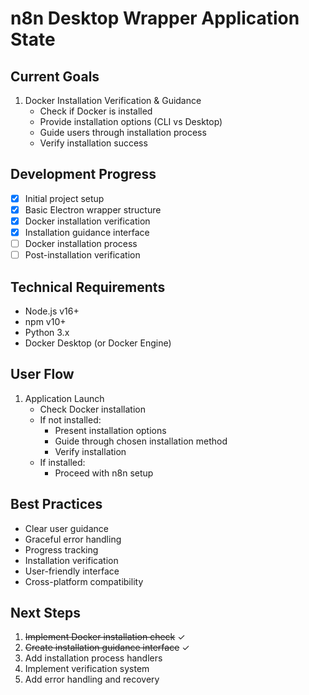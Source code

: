 # n8n Desktop Wrapper Application State

## Current Goals
1. Docker Installation Verification & Guidance
   - Check if Docker is installed
   - Provide installation options (CLI vs Desktop)
   - Guide users through installation process
   - Verify installation success

## Development Progress
- [x] Initial project setup
- [x] Basic Electron wrapper structure
- [x] Docker installation verification
- [x] Installation guidance interface
- [ ] Docker installation process
- [ ] Post-installation verification

## Technical Requirements
- Node.js v16+
- npm v10+
- Python 3.x
- Docker Desktop (or Docker Engine)

## User Flow
1. Application Launch
   - Check Docker installation
   - If not installed:
     - Present installation options
     - Guide through chosen installation method
     - Verify installation
   - If installed:
     - Proceed with n8n setup

## Best Practices
- Clear user guidance
- Graceful error handling
- Progress tracking
- Installation verification
- User-friendly interface
- Cross-platform compatibility

## Next Steps
1. ~~Implement Docker installation check~~ ✓
2. ~~Create installation guidance interface~~ ✓
3. Add installation process handlers
4. Implement verification system
5. Add error handling and recovery 